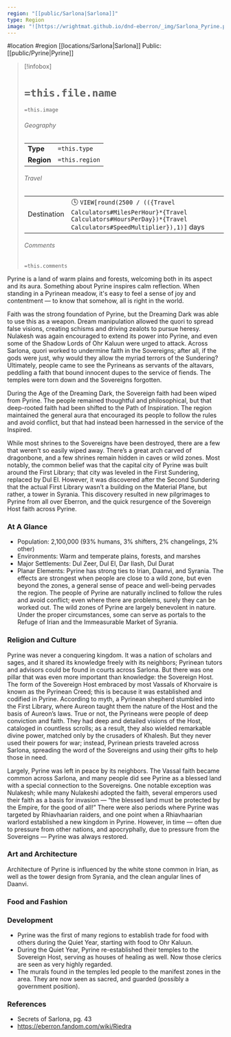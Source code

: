 ```yaml
---
region: "[[public/Sarlona|Sarlona]]"
type: Region
image: "![https://wrightmat.github.io/dnd-eberron/_img/Sarlona_Pyrine.png|300](https://wrightmat.github.io/dnd-eberron/_img/Sarlona_Pyrine.png)"
---
```

 #location #region [[locations/Sarlona|Sarlona]]
Public: [[public/Pyrine|Pyrine]]

> [!infobox]
> # `=this.file.name`
> `=this.image`
> ###### Geography
> |  |  |
> | ---- | ---- |
> | **Type** | `=this.type` |
> | **Region** | `=this.region` |
> ###### Travel
> |  |  |
> | ---- | ---- |
> | Destination | 🕓 `VIEW[round(2500 / (({Travel Calculators#MilesPerHour}*{Travel Calculators#HoursPerDay})*{Travel Calculators#SpeedMultiplier}),1)]` days |
> ###### Comments
> `=this.comments`

Pyrine is a land of warm plains and forests, welcoming both in its aspect and its aura. Something about Pyrine inspires calm reflection. When standing in a Pyrinean meadow, it's easy to feel a sense of joy and contentment — to know that somehow, all is right in the world.

Faith was the strong foundation of Pyrine, but the Dreaming Dark was able to use this as a weapon. Dream manipulation allowed the quori to spread false visions, creating schisms and driving zealots to pursue heresy. Nulakesh was again encouraged to extend its power into Pyrine, and even some of the Shadow Lords of Ohr Kaluun were urged to attack. Across Sarlona, quori worked to undermine faith in the Sovereigns; after all, if the gods were just, why would they allow the myriad terrors of the Sundering? Ultimately, people came to see the Pyrineans as servants of the altavars, peddling a faith that bound innocent dupes to the service of fiends. The temples were torn down and the Sovereigns forgotten.

During the Age of the Dreaming Dark, the Sovereign faith had been wiped from Pyrine. The people remained thoughtful and philosophical, but that deep-rooted faith had been shifted to the Path of Inspiration. The region maintained the general aura that encouraged its people to follow the rules and avoid conflict, but that had instead been harnessed in the service of the Inspired.

While most shrines to the Sovereigns have been destroyed, there are a few that weren’t so easily wiped away. There’s a great arch carved of dragonbone, and a few shrines remain hidden in caves or wild zones. Most notably, the common belief was that the capital city of Pyrine was built around the First Library; that city was leveled in the First Sundering, replaced by Dul El. However, it was discovered after the Second Sundering that the actual First Library wasn’t a building on the Material Plane, but rather, a tower in Syrania. This discovery resulted in new pilgrimages to Pyrine from all over Eberron, and the quick resurgence of the Sovereign Host faith across Pyrine.

### At A Glance

* Population: 2,100,000 (93% humans, 3% shifters, 2% changelings, 2% other)
* Environments: Warm and temperate plains, forests, and marshes
* Major Settlements: Dul Zeer, Dul El, Dar Ilash, Dul Durat
* Planar Elements: Pyrine has strong ties to Irian, Daanvi, and Syrania. The effects are strongest when people are close to a wild zone, but even beyond the zones, a general sense of peace and well-being pervades the region. The people of Pyrine are naturally inclined to follow the rules and avoid conflict; even where there are problems, surely they can be worked out. The wild zones of Pyrine are largely benevolent in nature. Under the proper circumstances, some can serve as portals to the Refuge of Irian and the Immeasurable Market of Syrania.

### Religion and Culture

Pyrine was never a conquering kingdom. It was a nation of scholars and sages, and it shared its knowledge freely with its neighbors; Pyrinean tutors and advisors could be found in courts across Sarlona. But there was one pillar that was even more important than knowledge: the Sovereign Host. The form of the Sovereign Host embraced by most Vassals of Khorvaire is known as the Pyrinean Creed; this is because it was established and codified in Pyrine. According to myth, a Pyrinean shepherd stumbled into the First Library, where Aureon taught them the nature of the Host and the basis of Aureon’s laws. True or not, the Pyrineans were people of deep conviction and faith. They had deep and detailed visions of the Host, cataloged in countless scrolls; as a result, they also wielded remarkable divine power, matched only by the crusaders of Khalesh. But they never used their powers for war; instead, Pyrinean priests traveled across Sarlona, spreading the word of the Sovereigns and using their gifts to help those in need.

Largely, Pyrine was left in peace by its neighbors. The Vassal faith became common across Sarlona, and many people did see Pyrine as a blessed land with a special connection to the Sovereigns. One notable exception was Nulakesh; while many Nulakeshi adopted the faith, several emperors used their faith as a basis for invasion — “the blessed land must be protected by the Empire, for the good of all!” There were also periods where Pyrine was targeted by Rhiavhaarian raiders, and one point when a Rhiavhaarian warlord established a new kingdom in Pyrine. However, in time — often due to pressure from other nations, and apocryphally, due to pressure from the Sovereigns — Pyrine was always restored.

### Art and Architecture

Architecture of Pyrine is influenced by the white stone common in Irian, as well as the tower design from Syrania, and the clean angular lines of Daanvi.

### Food and Fashion



### Development

* Pyrine was the first of many regions to establish trade for food with others during the Quiet Year, starting with food to Ohr Kaluun.
* During the Quiet Year, Pyrine re-established their temples to the Sovereign Host, serving as houses of healing as well. Now those clerics are seen as very highly regarded.
* The murals found in the temples led people to the manifest zones in the area. They are now seen as sacred, and guarded (possibly a government position).

### References

* Secrets of Sarlona, pg. 43
* https://eberron.fandom.com/wiki/Riedra
